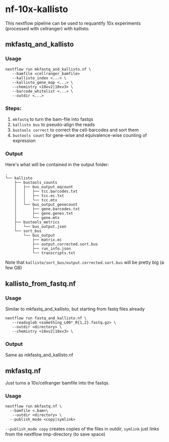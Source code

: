 # nf-10x-kallisto

This nextflow pipeline can be used to requantify 10x experiments (processed with
cellranger) with kallisto.

## mkfastq_and_kallisto
### Usage
```
nextflow run mkfastq_and_kallisto.nf \
   --bamfile <cellranger_bamfile>
   --kallisto_index <...> \
   --kallisto_gene_map <...> \
   --chemistry <10xv2|10xv3> \
   --barcode_whitelist <...> \
   --outdir <...>
```

### Steps:
1. `mkfastq` to turn the bam-file into fastqs
2. `kallisto bus` to pseudo-align the reads
3. `bustools correct` to correct the cell-barcodes and sort them
4. `bustools count` for gene-wise and equivalence-wise counting of expression


### Output
Here's what will be contained in the output folder:

```
.
└── kallisto
    ├── bustools_counts
    │   ├── bus_output_eqcount
    │   │   ├── tcc.barcodes.txt
    │   │   ├── tcc.ec.txt
    │   │   └── tcc.mtx
    │   └── bus_output_genecount
    │       ├── gene.barcodes.txt
    │       ├── gene.genes.txt
    │       └── gene.mtx
    ├── bustools_metrics
    │   └── bus_output.json
    └── sort_bus
        └── bus_output
            ├── matrix.ec
            ├── output.corrected.sort.bus
            ├── run_info.json
            └── transcripts.txt
```

Note that `kallisto/sort_bus/output.corrected.sort.bus` will be pretty big (a few GB)

## kallisto_from_fastq.nf 
### Usage
Similar to mkfastq_and_kallisto, but starting from fastq files already

```
nextflow run fastq_and_kallisto.nf \
   --readsglob <something_L00*_R{1,2}.fastq.gz> \
   --outdir <directory> \
   --chemistry <10xv2|10xv3> \
```

### Output
Same as mkfastq_and_kallisto.nf


## mkfastq.nf
Just turns a 10x/cellranger bamfile into the fastqs. 

### Usage
```
nextflow run mkfastq.nf \
  --bamfile <.bam>\
   --outdir <directory> \
  --publish_mode <copy|symlink>
```
`--publish_mode copy`  creates copies of the files in outdir, `symlink` just links from the nextflow tmp-directory (to save space)
